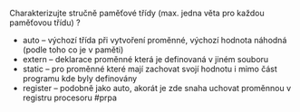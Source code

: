 Charakterizujte stručně paměťové třídy (max. jedna věta pro každou paměťovou třídu)
?
- auto – výchozí třída při vytvoření proměnné, výchozí hodnota náhodná (podle toho co je v paměti)
- extern – deklarace proměnné která je definovaná v jiném souboru
- static – pro proměnné které mají zachovat svojí hodnotu i mimo část programu kde byly definovány
- register – podobně jako auto, akorát je zde snaha uchovat proměnnou v registru procesoru
#prpa
<!--SR:!2024-01-04,1,190--> 